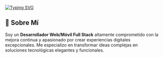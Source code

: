 [![Typing SVG](https://readme-typing-svg.herokuapp.com?font=Fira+Code&weight=600&size=22&pause=1000&color=6366F1&vCenter=true&random=false&width=600&lines=Desarrollador+Web%2FMóvil+Full+Stack;Especialista+en+React+%7C+React+Native;Creador+de+APIs+RESTful;41%2B+Aplicaciones+Web+Desarrolladas;17%2B+Apps+Móviles+Creadas)](https://git.io/typing-svg)

## 🚀 Sobre Mí

Soy un **Desarrollador Web/Móvil Full Stack** altamente comprometido con la mejora continua y apasionado por crear experiencias digitales excepcionales. Me especializo en transformar ideas complejas en soluciones tecnológicas elegantes y funcionales.

